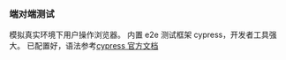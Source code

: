 ### 端对端测试

模拟真实环境下用户操作浏览器。
内置 e2e 测试框架 cypress，开发者工具强大。 已配置好，语法参考[cypress 官方文档](https://docs.cypress.io/zh-cn/guides/overview/why-cypress.html#)
